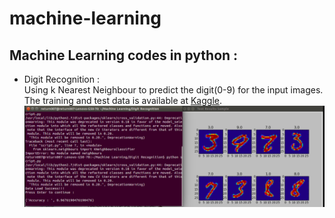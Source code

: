 # machine-learning

## Machine Learning codes in python : <br>

* Digit Recognition : <br>
Using k Nearest Neighbour to predict the digit(0-9) for the input images. The training and test data is available at [Kaggle](http://www.kaggle.com).<br>
![Snapshot_1](https://github.com/return007/machine-learning/blob/master/images/snapshot.png "Accuracy of test data along with test sample predictions")
